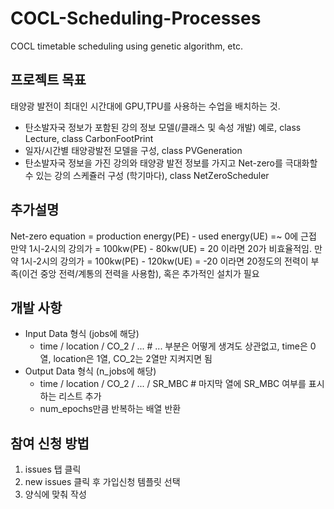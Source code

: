 # COCL-Scheduling-Processes
COCL timetable scheduling using genetic algorithm, etc.

## 프로젝트 목표
태양광 발전이 최대인 시간대에 GPU,TPU를 사용하는 수업을 배치하는 것.

- 탄소발자국 정보가 포함된 강의 정보 모델(/클래스 및 속성 개발) 예로, class Lecture, class CarbonFootPrint
- 일자/시간별 태양광발전 모델을 구성, class PVGeneration
- 탄소발자국 정보을 가진 강의와 태양광 발전 정보를 가지고 Net-zero를 극대화할 수 있는 강의 스케쥴러 구성 (학기마다), class NetZeroScheduler

## 추가설명
Net-zero equation = production energy(PE) - used energy(UE) =~ 0에 근접
만약 1시-2시의 강의가 = 100kw(PE) - 80kw(UE) = 20 이라면 20가 비효율적임.
만약 1시-2시의 강의가 = 100kw(PE) - 120kw(UE) = -20 이라면 20정도의 전력이 부족(이건 중앙 전력/계통의 전력을 사용함), 혹은 추가적인 설치가 필요

## 개발 사항
- Input Data 형식 (jobs에 해당)
  - time / location / CO_2 / ...  # ... 부분은 어떻게 생겨도 상관없고, time은 0열, location은 1열, CO_2는 2열만 지켜지면 됨
- Output Data 형식 (n_jobs에 해당)
  - time / location / CO_2 / ... / SR_MBC # 마지막 열에 SR_MBC 여부를 표시하는 리스트 추가
  - num_epochs만큼 반복하는 배열 반환

## 참여 신청 방법

1. issues 탭 클릭
2. new issues 클릭 후 가입신청 템플릿 선택
3. 양식에 맞춰 작성
